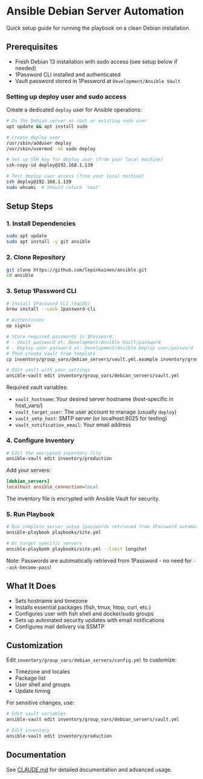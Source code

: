 # Ansible Debian Server Automation

Quick setup guide for running the playbook on a clean Debian installation.

## Prerequisites

- Fresh Debian 13 installation with sudo access (see setup below if needed)
- 1Password CLI installed and authenticated
- Vault password stored in 1Password at `Development/Ansible Vault`

### Setting up deploy user and sudo access

Create a dedicated `deploy` user for Ansible operations:

```bash
# On the Debian server as root or existing sudo user
apt update && apt install sudo

# Create deploy user
/usr/sbin/adduser deploy
/usr/sbin/usermod -aG sudo deploy

# Set up SSH key for deploy user (from your local machine)
ssh-copy-id deploy@192.168.1.139

# Test deploy user access (from your local machine)
ssh deploy@192.168.1.139
sudo whoami  # Should return 'root'
```

## Setup Steps

### 1. Install Dependencies

```bash
sudo apt update
sudo apt install -y git ansible
```

### 2. Clone Repository

```bash
git clone https://github.com/lepinkainen/ansible.git
cd ansible
```

### 3. Setup 1Password CLI

```bash
# Install 1Password CLI (macOS)
brew install --cask 1password-cli

# Authenticate
op signin

# Store required passwords in 1Password:
# - Vault password at: Development/Ansible Vault/password
# - Deploy user password at: Development/Ansible Deploy user/password
# Then create vault from template
cp inventory/group_vars/debian_servers/vault.yml.example inventory/group_vars/debian_servers/vault.yml

# Edit vault with your settings
ansible-vault edit inventory/group_vars/debian_servers/vault.yml
```

Required vault variables:

- `vault_hostname`: Your desired server hostname (host-specific in host_vars/)
- `vault_target_user`: The user account to manage (usually `deploy`)
- `vault_smtp_host`: SMTP server (or localhost:8025 for testing)
- `vault_notification_email`: Your email address

### 4. Configure Inventory

```bash
# Edit the encrypted inventory file
ansible-vault edit inventory/production
```

Add your servers:

```ini
[debian_servers]
localhost ansible_connection=local
```

The inventory file is encrypted with Ansible Vault for security.

### 5. Run Playbook

```bash
# Run complete server setup (passwords retrieved from 1Password automatically)
ansible-playbook playbooks/site.yml

# Or target specific servers
ansible-playbook playbooks/site.yml --limit longshot
```

Note: Passwords are automatically retrieved from 1Password - no need for `--ask-become-pass`!

## What It Does

- Sets hostname and timezone
- Installs essential packages (fish, tmux, htop, curl, etc.)
- Configures user with fish shell and docker/sudo groups
- Sets up automated security updates with email notifications
- Configures mail delivery via SSMTP

## Customization

Edit `inventory/group_vars/debian_servers/config.yml` to customize:

- Timezone and locales
- Package list
- User shell and groups
- Update timing

For sensitive changes, use:

```bash
# Edit vault variables
ansible-vault edit inventory/group_vars/debian_servers/vault.yml

# Edit inventory
ansible-vault edit inventory/production
```

## Documentation

See [CLAUDE.md](CLAUDE.md) for detailed documentation and advanced usage.
